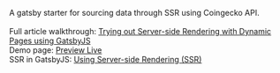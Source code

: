 A gatsby starter for sourcing data through SSR using Coingecko API. 
<br/>
<br/>
Full article walkthrough: <a href="https://saykiat.com/essay/trying-out-server-side-rendering-with-dynamic-pages-using-gatsbyjs">
  Trying out Server-side Rendering with Dynamic Pages using GatsbyJS
</a>
<br/>
Demo page: <a href="https://gatsby-starter-coingecko-ssr.saykiat.com/">
  Preview Live
</a>
<br/>
SSR in GatsbyJS: <a href="https://www.gatsbyjs.com/docs/how-to/rendering-options/using-server-side-rendering/#introduction">
Using Server-side Rendering (SSR)
</a>
